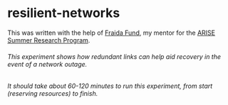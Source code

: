 # resilient-networks
This was written with the help of [Fraida Fund](https://github.com/ffund), my mentor for the [ARISE Summer Research Program](http://engineering.nyu.edu/k12stem/arise/).
###### This experiment shows how redundant links can help aid recovery in the event of a network outage.
###### It should take about 60-120 minutes to run this experiment, from start (reserving resources) to finish.
